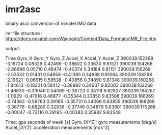 # imr2asc
binary ascii conversion of novatel IMU data

imr file structure : https://docs.novatel.com/Waypoint/Content/Data_Formats/IMR_File.htm

output:

Time              Gyro_X     Gyro_Y     Gyro_Z    Accel_X    Accel_Y    Accel_Z
390039.152268   -3.19724    0.08329    0.42469   -0.38602    0.33630    9.81521
390039.154268   -2.86998    0.05710    0.48474   -0.40374    0.34184    9.81151
390039.156268   -2.53532    0.01431    0.54658   -0.41385    0.34688    9.81064
390039.158268   -2.19621   -0.06615    0.58538   -0.40856    0.34890    9.81348
390039.160268   -1.84613   -0.18221    0.58412   -0.38982    0.34607    9.82003
390039.162268   -1.48630   -0.33046    0.54069   -0.36723    0.34118    9.82827
390039.164267   -1.11929   -0.47916    0.46877   -0.35344    0.33850    9.83508
390039.166269   -0.74363   -0.59763    0.39165   -0.35731    0.34066    9.83855
390039.168268   -0.36776   -0.68289    0.32936   -0.37746    0.34879    9.83801
390039.170268   -0.00047   -0.73116    0.29195   -0.40383    0.35982    9.83548

Time: gps seconds of week [s]
Gyro_[XYZ]: gyro measurements [deg/s]
Accel_[XYZ]: acceleration measurements [m/s^2]
